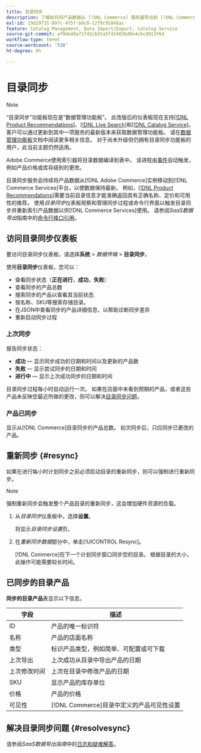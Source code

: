 ```yaml
---
title: 目录同步
description: 了解如何将产品数据从 [!DNL Commerce] 服务器导出到 [!DNL Commerce Services]。
exl-id: 19d29731-097c-4f5f-b8c0-12f9c91848ac
feature: Catalog Management, Data Import/Export, Catalog Service
source-git-commit: af9de40a717d2cb55a5f42483bd0e4cbcd913f64
workflow-type: tm+mt
source-wordcount: '538'
ht-degree: 0%

---
```



# 目录同步

>[!NOTE]
>
> “目录同步”功能板现在是“数据管理功能板”。 此改版后的仪表板现在支持[[!DNL Product Recommendations]](../product-recommendations/guide-overview.md)、[[!DNL Live Search]](../live-search/overview.md)和[[!DNL Catalog Service]](../catalog-service/overview.md)。 客户可以通过更新到其中一项服务的最新版本来获取数据管理功能板。 请在[数据管理功能板](https://experienceleague.adobe.com/docs/commerce-admin/systems/data-transfer/data-dashboard.html)文档中阅读更多相关信息。 对于尚未升级但仍拥有目录同步功能板的用户，此当前主题仍然适用。

Adobe Commerce使用索引器将目录数据编译到表中。 该进程由[事件](https://experienceleague.adobe.com/docs/commerce-admin/systems/tools/index-management.html#events-that-trigger-full-reindexing)自动触发，例如产品价格或库存级别的更改。

目录同步服务会持续将产品数据从[!DNL Adobe Commerce]实例移动到[!DNL Commerce Services]平台，以使数据保持最新。 例如，[[!DNL Product Recommendations]](/help/product-recommendations/overview.md)需要当前目录信息才能准确返回具有正确名称、定价和可用性的推荐。 使用&#x200B;_目录同步_&#x200B;仪表板观察和管理同步过程或命令行界面以触发目录同步并重新索引产品数据以供[!DNL Commerce Services]使用。 请参阅&#x200B;_SaaS数据导出_&#x200B;指南中的[命令行接口引用](../data-export/data-export-cli-commands.md)。

## 访问目录同步仪表板

要访问目录同步仪表板，请选择&#x200B;**系统** > _数据传输_ > **目录同步**。

使用&#x200B;**目录同步**&#x200B;仪表板，您可以：

- 查看同步状态（**正在进行**，**成功**，**失败**）
- 查看同步的产品总数
- 搜索同步的产品以查看其当前状态
- 按名称、SKU等搜索存储目录。
- 在JSON中查看同步的产品详细信息，以帮助诊断同步差异
- 重新启动同步过程

### 上次同步

报告同步状态：

- **成功** — 显示同步成功的日期和时间以及更新的产品数
- **失败** — 显示尝试同步的日期和时间
- **进行中** — 显示上次成功同步的日期和时间

目录同步过程每小时自动运行一次。 如果在店面中未看到预期的产品，或者这些产品未反映您最近所做的更改，则可以解决[目录同步问题](#resolvesync)。

### 产品已同步

显示从[!DNL Commerce]目录同步的产品总数。 初次同步后，只应同步已更改的产品。

## 重新同步 {#resync}

如果在进行每小时计划同步之前必须启动目录的重新同步，则可以强制进行重新同步。

>[!NOTE]
>
> 强制重新同步会触发整个产品目录的重新同步，这会增加硬件资源的负载。

1. 从&#x200B;_目录同步_&#x200B;仪表板中，选择&#x200B;**设置**。

   将显示&#x200B;_目录同步设置_&#x200B;页。

1. 在&#x200B;_重新同步数据_&#x200B;部分中，单击[!UICONTROL Resync]。

   [!DNL Commerce]在下一个计划同步窗口同步您的目录。 根据目录的大小，此操作可能需要较长时间。

## 已同步的目录产品

**同步的目录产品**&#x200B;表显示以下信息。

| 字段 | 描述 |
|---|---|
| ID | 产品的唯一标识符 |
| 名称 | 产品的店面名称 |
| 类型 | 标识产品类型，例如简单、可配置或可下载 |
| 上次导出 | 上次成功从目录中导出产品的日期 |
| 上次修改时间 | 上次在目录中修改产品的日期 |
| SKU | 显示产品的库存单位 |
| 价格 | 产品的价格 |
| 可见性 | [!DNL Commerce]目录中定义的产品可见性设置 |

## 解决目录同步问题 {#resolvesync}

请参阅&#x200B;_SaaS数据导出指南_&#x200B;中的[日志和疑难解答](../data-export/troubleshooting-logging.md#troubleshooting)。
